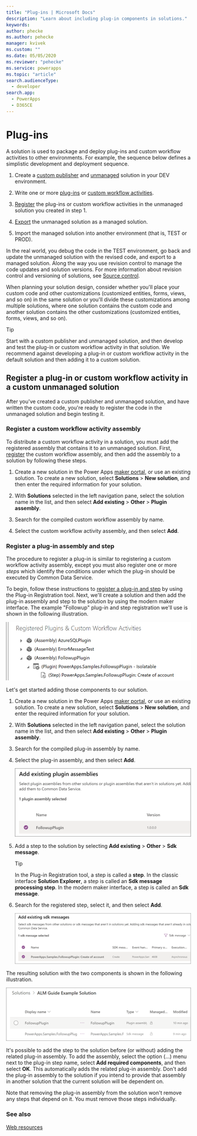 ```yaml
---
title: "Plug-ins | Microsoft Docs"
description: "Learn about including plug-in components in solutions."
keywords: 
author: phecke
ms.author: pehecke
manager: kvivek
ms.custom: ""
ms.date: 05/05/2020
ms.reviewer: "pehecke"
ms.service: powerapps
ms.topic: "article"
search.audienceType: 
  - developer
search.app: 
  - PowerApps
  - D365CE
---
```


# Plug-ins

A solution is used to package and deploy plug-ins and custom workflow activities
to other environments. For example, the sequence below defines a simplistic
development and deployment sequence.

1.  Create a [custom publisher](solution-concepts-alm.md#solution-publisher) and
    [unmanaged](solution-concepts-alm.md#managed-and-unmanaged-solutions) solution in your DEV environment.

2.  Write one or more
    [plug-ins](/powerapps/developer/common-data-service/tutorial-write-plug-in)
    or [custom workflow activities](/powerapps/developer/common-data-service/workflow/tutorial-create-workflow-extension).

3.  [Register](#bkmk_register) the plug-ins or custom workflow activities in the unmanaged solution you created in step 1.

4.  [Export](devops-build-tools.md#export-solution) the unmanaged solution as a managed solution.

5.  Import the managed solution into another environment (that is, TEST or PROD).

In the real world, you debug the code in the TEST environment, go back and
update the unmanaged solution with the revised code, and export to a managed
solution. Along the way you use revision control to manage the code
updates and solution versions. For more information about revision control and
versioning of solutions, see [Source control](basics-alm.md#source-control).

When planning your solution design, consider whether you'll place your custom
code and other customizations (customized entities, forms,
views, and so on) in the same solution or you'll divide these customizations among multiple
solutions, where one solution contains the custom code and another solution contains
the other customizations (customized entities, forms, views, and so on).

> [!TIP]
> Start with a custom publisher and unmanaged solution, and then
> develop and test the plug-in or custom workflow activity in that solution.
> We recommend against developing a plug-in or custom workflow activity in the default solution and
> then adding it to a custom solution.

<a name="bkmk_register"></a> 

## Register a plug-in or custom workflow activity in a custom unmanaged solution

After you've created a custom publisher and unmanaged solution, and have
written the custom code, you're ready to register the code in the unmanaged
solution and begin testing it.

### Register a custom workflow activity assembly

To distribute a custom workflow activity in a solution, you must add the
registered assembly that contains it to an unmanaged solution.
First, [register](/powerapps/developer/common-data-service/workflow/tutorial-create-workflow-extension#register-your-assembly)
the custom workflow assembly, and then add the assembly to a solution by
following these steps.

1.  Create a new solution in the Power Apps [maker portal](https://make.powerapps.com), or use an existing solution. To create a new solution, select **Solutions** > **New solution**, and then enter the required information for your solution.

2.  With **Solutions** selected in the left navigation pane, select the solution name in the list, and then select **Add existing** \> **Other** \> **Plugin assembly**.

3.  Search for the compiled custom workflow assembly by name.

4.  Select the custom workflow activity assembly, and then select **Add**.

### Register a plug-in assembly and step

The procedure to register a plug-in is similar to registering a custom workflow
activity assembly, except you must also register one or more *steps* which
identify the conditions under which the plug-in should be executed by Common Data Service.

To begin, follow these instructions to [register a plug-in and step](/powerapps/developer/common-data-service/register-plug-in) by using the Plug-in Registration tool. Next, we'll create a solution and then add the plug-in assembly and step to the solution by using the modern maker interface. The example "Followup" plug-in and step registration we'll use is shown in the following illustration.

  ![Registered plug-in and step](media/plugin-registration-summary.PNG "Registered plug-in and step")

Let's get started adding those components to our solution.

1.  Create a new solution in the Power Apps [maker portal](https://make.powerapps.com), or use an existing solution. To create a new solution, select **Solutions** > **New solution**, and enter the required information for your solution.

2.  With **Solutions** selected in the left navigation panel, select the solution name in the list, and then select **Add existing** \> **Other** \> **Plugin assembly**.

3.  Search for the compiled plug-in assembly by name.

4.  Select the plug-in assembly, and then select **Add**.

    ![Add a plug-in to a solution](media/solution-plugin-add.PNG "Add a plug-in to a solution")

5. Add a step to the solution by selecting **Add existing** \> **Other** \> **Sdk message**.

    > [!TIP]
    > In the Plug-in Registration tool, a step is called a **step**. In the classic interface **Solution Explorer**, a step is called an **Sdk message processing step**. In the modern maker interface, a step is called an **Sdk message**.

6. Search for the registered step, select it, and then select **Add**.

    ![Add a step to a solution](media/solution-plugin-add-step.PNG "Add a step to a solution")

The resulting solution with the two components is shown in the following illustration.

![Solution summary](media/solution-plugin-add-summary.PNG "Solution summary")

It's possible to add the step to the solution before (or without) adding the related plug-in assembly. To add the assembly, select the option (...) menu next to the plug-in step name, select **Add required components**, and then select **OK**. This automatically adds the related plug-in assembly. Don't add the plug-in assembly to the solution if you intend to provide that assembly in another solution that the current solution will be dependent on.

Note that removing the plug-in assembly from the solution won't
remove any steps that depend on it. You must remove those steps individually.

### See also

[Web resources](web-resource-component.md)